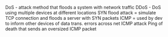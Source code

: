 DoS - attack method that floods a system with network traffic
DDoS - DoS using multiple devices at different locations
SYN flood attack = simulate TCP connection and floods a server with SYN packets
ICMP = used by dev to inform other devices of data trans. errors across net
ICMP attack
Ping of death that sends an oversized ICMP packet
